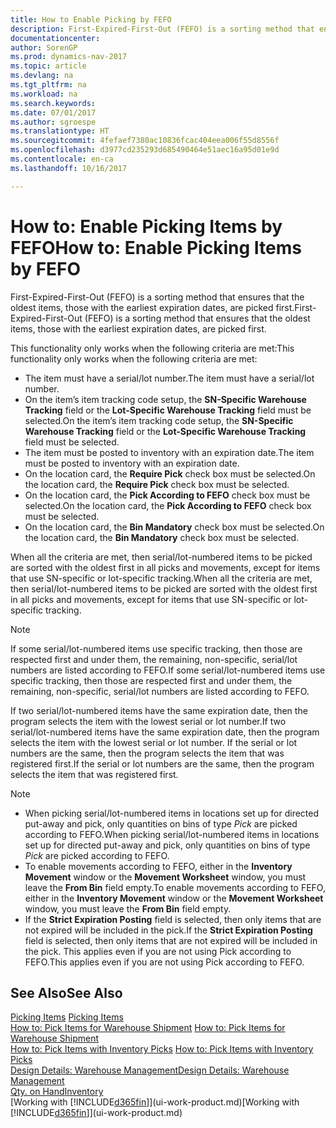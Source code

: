 ```yaml
---
title: How to Enable Picking by FEFO
description: First-Expired-First-Out (FEFO) is a sorting method that ensures that the oldest items, those with the earliest expiration dates, are picked first.
documentationcenter: 
author: SorenGP
ms.prod: dynamics-nav-2017
ms.topic: article
ms.devlang: na
ms.tgt_pltfrm: na
ms.workload: na
ms.search.keywords: 
ms.date: 07/01/2017
ms.author: sgroespe
ms.translationtype: HT
ms.sourcegitcommit: 4fefaef7380ac10836fcac404eea006f55d8556f
ms.openlocfilehash: d3977cd235293d685490464e51aec16a95d01e9d
ms.contentlocale: en-ca
ms.lasthandoff: 10/16/2017

---
```

# <a name="how-to-enable-picking-items-by-fefo"></a><span data-ttu-id="dad20-103">How to: Enable Picking Items by FEFO</span><span class="sxs-lookup"><span data-stu-id="dad20-103">How to: Enable Picking Items by FEFO</span></span>
<span data-ttu-id="dad20-104">First-Expired-First-Out (FEFO) is a sorting method that ensures that the oldest items, those with the earliest expiration dates, are picked first.</span><span class="sxs-lookup"><span data-stu-id="dad20-104">First-Expired-First-Out (FEFO) is a sorting method that ensures that the oldest items, those with the earliest expiration dates, are picked first.</span></span>  

 <span data-ttu-id="dad20-105">This functionality only works when the following criteria are met:</span><span class="sxs-lookup"><span data-stu-id="dad20-105">This functionality only works when the following criteria are met:</span></span>  

-   <span data-ttu-id="dad20-106">The item must have a serial/lot number.</span><span class="sxs-lookup"><span data-stu-id="dad20-106">The item must have a serial/lot number.</span></span>  
-   <span data-ttu-id="dad20-107">On the item’s item tracking code setup, the **SN-Specific Warehouse Tracking** field or the **Lot-Specific Warehouse Tracking** field must be selected.</span><span class="sxs-lookup"><span data-stu-id="dad20-107">On the item’s item tracking code setup, the **SN-Specific Warehouse Tracking** field or the **Lot-Specific Warehouse Tracking** field must be selected.</span></span>  
-   <span data-ttu-id="dad20-108">The item must be posted to inventory with an expiration date.</span><span class="sxs-lookup"><span data-stu-id="dad20-108">The item must be posted to inventory with an expiration date.</span></span>  
-   <span data-ttu-id="dad20-109">On the location card, the **Require Pick** check box must be selected.</span><span class="sxs-lookup"><span data-stu-id="dad20-109">On the location card, the **Require Pick** check box must be selected.</span></span>  
-   <span data-ttu-id="dad20-110">On the location card, the **Pick According to FEFO** check box must be selected.</span><span class="sxs-lookup"><span data-stu-id="dad20-110">On the location card, the **Pick According to FEFO** check box must be selected.</span></span>  
-   <span data-ttu-id="dad20-111">On the location card, the **Bin Mandatory** check box must be selected.</span><span class="sxs-lookup"><span data-stu-id="dad20-111">On the location card, the **Bin Mandatory** check box must be selected.</span></span>  

 <span data-ttu-id="dad20-112">When all the criteria are met, then serial/lot-numbered items to be picked are sorted with the oldest first in all picks and movements, except for items that use SN-specific or lot-specific tracking.</span><span class="sxs-lookup"><span data-stu-id="dad20-112">When all the criteria are met, then serial/lot-numbered items to be picked are sorted with the oldest first in all picks and movements, except for items that use SN-specific or lot-specific tracking.</span></span>  

> [!NOTE]  
>  <span data-ttu-id="dad20-113">If some serial/lot-numbered items use specific tracking, then those are respected first and under them, the remaining, non-specific, serial/lot numbers are listed according to FEFO.</span><span class="sxs-lookup"><span data-stu-id="dad20-113">If some serial/lot-numbered items use specific tracking, then those are respected first and under them, the remaining, non-specific, serial/lot numbers are listed according to FEFO.</span></span>  

 <span data-ttu-id="dad20-114">If two serial/lot-numbered items have the same expiration date, then the program selects the item with the lowest serial or lot number.</span><span class="sxs-lookup"><span data-stu-id="dad20-114">If two serial/lot-numbered items have the same expiration date, then the program selects the item with the lowest serial or lot number.</span></span> <span data-ttu-id="dad20-115">If the serial or lot numbers are the same, then the program selects the item that was registered first.</span><span class="sxs-lookup"><span data-stu-id="dad20-115">If the serial or lot numbers are the same, then the program selects the item that was registered first.</span></span>  

> [!NOTE]  
>  -   <span data-ttu-id="dad20-116">When picking serial/lot-numbered items in locations set up for directed put-away and pick, only quantities on bins of type *Pick* are picked according to FEFO.</span><span class="sxs-lookup"><span data-stu-id="dad20-116">When picking serial/lot-numbered items in locations set up for directed put-away and pick, only quantities on bins of type *Pick* are picked according to FEFO.</span></span>  
> -   <span data-ttu-id="dad20-117">To enable movements according to FEFO, either in the **Inventory Movement** window or the **Movement Worksheet** window, you must leave the **From Bin** field empty.</span><span class="sxs-lookup"><span data-stu-id="dad20-117">To enable movements according to FEFO, either in the **Inventory Movement** window or the **Movement Worksheet** window, you must leave the **From Bin** field empty.</span></span>  
> -   <span data-ttu-id="dad20-118">If the **Strict Expiration Posting** field is selected, then only items that are not expired will be included in the pick.</span><span class="sxs-lookup"><span data-stu-id="dad20-118">If the **Strict Expiration Posting** field is selected, then only items that are not expired will be included in the pick.</span></span> <span data-ttu-id="dad20-119">This applies even if you are not using Pick according to FEFO.</span><span class="sxs-lookup"><span data-stu-id="dad20-119">This applies even if you are not using Pick according to FEFO.</span></span>  

## <a name="see-also"></a><span data-ttu-id="dad20-120">See Also</span><span class="sxs-lookup"><span data-stu-id="dad20-120">See Also</span></span>  
<span data-ttu-id="dad20-121">[Picking Items](warehouse-pick-items.md) </span><span class="sxs-lookup"><span data-stu-id="dad20-121">[Picking Items](warehouse-pick-items.md) </span></span>  
<span data-ttu-id="dad20-122">[How to: Pick Items for Warehouse Shipment](warehouse-how-to-pick-items-for-warehouse-shipment.md) </span><span class="sxs-lookup"><span data-stu-id="dad20-122">[How to: Pick Items for Warehouse Shipment](warehouse-how-to-pick-items-for-warehouse-shipment.md) </span></span>  
<span data-ttu-id="dad20-123">[How to: Pick Items with Inventory Picks](warehouse-how-to-pick-items-with-inventory-picks.md) </span><span class="sxs-lookup"><span data-stu-id="dad20-123">[How to: Pick Items with Inventory Picks](warehouse-how-to-pick-items-with-inventory-picks.md) </span></span>  
[<span data-ttu-id="dad20-124">Design Details: Warehouse Management</span><span class="sxs-lookup"><span data-stu-id="dad20-124">Design Details: Warehouse Management</span></span>](design-details-warehouse-management.md)  
[<span data-ttu-id="dad20-125">Qty. on Hand</span><span class="sxs-lookup"><span data-stu-id="dad20-125">Inventory</span></span>](inventory-manage-inventory.md)  
<span data-ttu-id="dad20-126">[Working with [!INCLUDE[d365fin](includes/d365fin_md.md)]](ui-work-product.md)</span><span class="sxs-lookup"><span data-stu-id="dad20-126">[Working with [!INCLUDE[d365fin](includes/d365fin_md.md)]](ui-work-product.md)</span></span>

